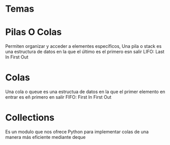# Temas

# Pilas O Colas
Permiten organizar y acceder a elementes específicos, Una pila o stack es una estructura de datos en la que el último es el primero esn salir LIFO: Last In First Out

# Colas
Una cola o queue es una estructua de datos en la que el primer elemento en entrar es eñ primero en salir FIFO: First In First Out

# Collections 
Es un modulo que nos ofrece Python para implementar colas de una manera más eficiente mediante deque
